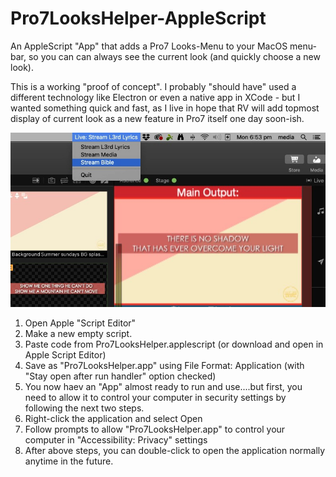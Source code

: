 # Pro7LooksHelper-AppleScript
An AppleScript "App" that adds a Pro7 Looks-Menu to your MacOS menu-bar, so you can can always see the current look (and quickly choose a new look).

This is a working "proof of concept". I probably "should have" used a different technology like Electron or even a native app in XCode - but I wanted something quick and fast, as I live in hope that RV will add topmost display of current look as a new feature in Pro7 itself one day soon-ish.

![Screenshot](Pro7LooksHelper%20Menu%20Demo.jpg)


1. Open Apple "Script Editor"
2. Make a new empty script.
3. Paste code from Pro7LooksHelper.applescript (or download and open in Apple Script Editor)
4. Save as "Pro7LooksHelper.app" using File Format: Application (with "Stay open after run handler" option checked)
5. You now haev an "App" almost ready to run and use....but first, you need to allow it to control your computer in security settings by following the next two steps.
6. Right-click the application and select Open
7. Follow prompts to allow "Pro7LooksHelper.app" to control your computer in "Accessibility: Privacy" settings
8. After above steps, you can double-click to open the application normally anytime in the future.
